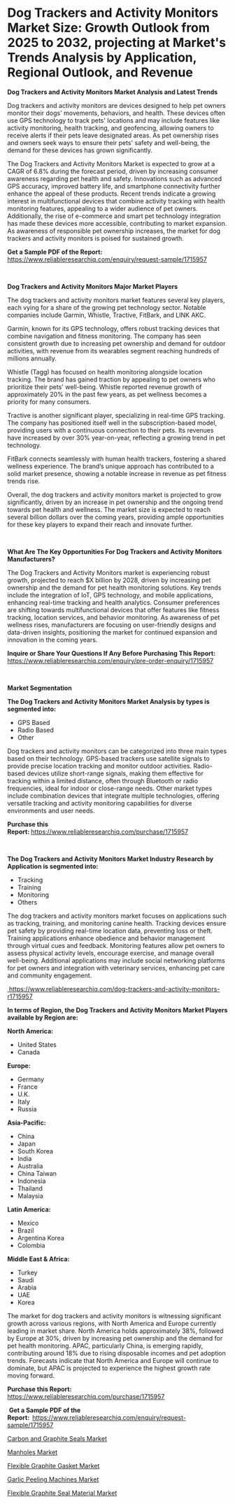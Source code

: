 <p><h1>Dog Trackers and Activity Monitors Market Size: Growth Outlook from 2025 to 2032, projecting at Market's Trends Analysis by Application, Regional Outlook, and Revenue</h1></p><p><strong>Dog Trackers and Activity Monitors Market Analysis and Latest Trends</strong></p>
<p><p>Dog trackers and activity monitors are devices designed to help pet owners monitor their dogs' movements, behaviors, and health. These devices often use GPS technology to track pets' locations and may include features like activity monitoring, health tracking, and geofencing, allowing owners to receive alerts if their pets leave designated areas. As pet ownership rises and owners seek ways to ensure their pets' safety and well-being, the demand for these devices has grown significantly.</p><p>The Dog Trackers and Activity Monitors Market is expected to grow at a CAGR of 6.8% during the forecast period, driven by increasing consumer awareness regarding pet health and safety. Innovations such as advanced GPS accuracy, improved battery life, and smartphone connectivity further enhance the appeal of these products. Recent trends indicate a growing interest in multifunctional devices that combine activity tracking with health monitoring features, appealing to a wider audience of pet owners. Additionally, the rise of e-commerce and smart pet technology integration has made these devices more accessible, contributing to market expansion. As awareness of responsible pet ownership increases, the market for dog trackers and activity monitors is poised for sustained growth.</p></p>
<p><strong>Get a Sample PDF of the Report:&nbsp;</strong> <a href="https://www.reliableresearchiq.com/enquiry/request-sample/1715957?utm_campaign=103&utm_medium=2&utm_source=Github&utm_content=ia&utm_term=28032025&utm_id=dog-trackers-and-activity-monitors">https://www.reliableresearchiq.com/enquiry/request-sample/1715957</a></p>
<p>&nbsp;</p>
<p><strong>Dog Trackers and Activity Monitors Major Market Players</strong></p>
<p><p>The dog trackers and activity monitors market features several key players, each vying for a share of the growing pet technology sector. Notable companies include Garmin, Whistle, Tractive, FitBark, and LINK AKC.</p><p>Garmin, known for its GPS technology, offers robust tracking devices that combine navigation and fitness monitoring. The company has seen consistent growth due to increasing pet ownership and demand for outdoor activities, with revenue from its wearables segment reaching hundreds of millions annually.</p><p>Whistle (Tagg) has focused on health monitoring alongside location tracking. The brand has gained traction by appealing to pet owners who prioritize their pets' well-being. Whistle reported revenue growth of approximately 20% in the past few years, as pet wellness becomes a priority for many consumers.</p><p>Tractive is another significant player, specializing in real-time GPS tracking. The company has positioned itself well in the subscription-based model, providing users with a continuous connection to their pets. Its revenues have increased by over 30% year-on-year, reflecting a growing trend in pet technology.</p><p>FitBark connects seamlessly with human health trackers, fostering a shared wellness experience. The brand’s unique approach has contributed to a solid market presence, showing a notable increase in revenue as pet fitness trends rise.</p><p>Overall, the dog trackers and activity monitors market is projected to grow significantly, driven by an increase in pet ownership and the ongoing trend towards pet health and wellness. The market size is expected to reach several billion dollars over the coming years, providing ample opportunities for these key players to expand their reach and innovate further.</p></p>
<p>&nbsp;</p>
<p><strong>What Are The Key Opportunities For Dog Trackers and Activity Monitors Manufacturers?</strong></p>
<p><p>The Dog Trackers and Activity Monitors market is experiencing robust growth, projected to reach $X billion by 2028, driven by increasing pet ownership and the demand for pet health monitoring solutions. Key trends include the integration of IoT, GPS technology, and mobile applications, enhancing real-time tracking and health analytics. Consumer preferences are shifting towards multifunctional devices that offer features like fitness tracking, location services, and behavior monitoring. As awareness of pet wellness rises, manufacturers are focusing on user-friendly designs and data-driven insights, positioning the market for continued expansion and innovation in the coming years.</p></p>
<p><strong>Inquire or Share Your Questions If Any Before Purchasing This Report:</strong> <a href="https://www.reliableresearchiq.com/enquiry/pre-order-enquiry/1715957?utm_campaign=103&utm_medium=2&utm_source=Github&utm_content=ia&utm_term=28032025&utm_id=dog-trackers-and-activity-monitors">https://www.reliableresearchiq.com/enquiry/pre-order-enquiry/1715957</a></p>
<p>&nbsp;</p>
<p><strong>Market Segmentation</strong></p>
<p><strong>The Dog Trackers and Activity Monitors Market Analysis by types is segmented into:</strong></p>
<p><ul><li>GPS Based</li><li>Radio Based</li><li>Other</li></ul></p>
<p><p>Dog trackers and activity monitors can be categorized into three main types based on their technology. GPS-based trackers use satellite signals to provide precise location tracking and monitor outdoor activities. Radio-based devices utilize short-range signals, making them effective for tracking within a limited distance, often through Bluetooth or radio frequencies, ideal for indoor or close-range needs. Other market types include combination devices that integrate multiple technologies, offering versatile tracking and activity monitoring capabilities for diverse environments and user needs.</p></p>
<p><strong>Purchase this Report:&nbsp;</strong><a href="https://www.reliableresearchiq.com/purchase/1715957?utm_campaign=103&utm_medium=2&utm_source=Github&utm_content=ia&utm_term=28032025&utm_id=dog-trackers-and-activity-monitors">https://www.reliableresearchiq.com/purchase/1715957</a></p>
<p>&nbsp;</p>
<p><strong>The Dog Trackers and Activity Monitors Market Industry Research by Application is segmented into:</strong></p>
<p><ul><li>Tracking</li><li>Training</li><li>Monitoring</li><li>Others</li></ul></p>
<p><p>The dog trackers and activity monitors market focuses on applications such as tracking, training, and monitoring canine health. Tracking devices ensure pet safety by providing real-time location data, preventing loss or theft. Training applications enhance obedience and behavior management through virtual cues and feedback. Monitoring features allow pet owners to assess physical activity levels, encourage exercise, and manage overall well-being. Additional applications may include social networking platforms for pet owners and integration with veterinary services, enhancing pet care and community engagement.</p></p>
<p><a href="https://www.reliableresearchiq.com/dog-trackers-and-activity-monitors-r1715957?utm_campaign=103&utm_medium=2&utm_source=Github&utm_content=ia&utm_term=28032025&utm_id=dog-trackers-and-activity-monitors">&nbsp;https://www.reliableresearchiq.com/dog-trackers-and-activity-monitors-r1715957</a></p>
<p><strong>In terms of Region, the Dog Trackers and Activity Monitors Market Players available by Region are:</strong></p>
<p>
    <p> <strong> North America: </strong>
        <ul>
            <li>United States</li>
            <li>Canada</li>
        </ul>
        </p> 
    <p> <strong> Europe: </strong>
        <ul>
            <li>Germany</li>
            <li>France</li>
            <li>U.K.</li>
            <li>Italy</li>
            <li>Russia</li>
        </ul>
        </p> 
    <p> <strong> Asia-Pacific: </strong>
        <ul>
            <li>China</li>
            <li>Japan</li>
            <li>South Korea</li>
            <li>India</li>
            <li>Australia</li>
            <li>China Taiwan</li>
            <li>Indonesia</li>
            <li>Thailand</li>
            <li>Malaysia</li>
        </ul>
        </p> 
    <p> <strong> Latin America: </strong>
        <ul>
            <li>Mexico</li>
            <li>Brazil</li>
            <li>Argentina Korea</li>
            <li>Colombia</li>
        </ul>
        </p> 
    <p> <strong> Middle East & Africa: </strong>
        <ul>
            <li>Turkey</li>
            <li>Saudi</li>
            <li>Arabia</li>
            <li>UAE</li>
            <li>Korea</li>
        </ul>
    </p>
    </p>
<p><p>The market for dog trackers and activity monitors is witnessing significant growth across various regions, with North America and Europe currently leading in market share. North America holds approximately 38%, followed by Europe at 30%, driven by increasing pet ownership and the demand for pet health monitoring. APAC, particularly China, is emerging rapidly, contributing around 18% due to rising disposable incomes and pet adoption trends. Forecasts indicate that North America and Europe will continue to dominate, but APAC is projected to experience the highest growth rate moving forward.</p></p>
<p><strong>Purchase this Report: </strong><a href="https://www.reliableresearchiq.com/purchase/1715957?utm_campaign=103&utm_medium=2&utm_source=Github&utm_content=ia&utm_term=28032025&utm_id=dog-trackers-and-activity-monitors">https://www.reliableresearchiq.com/purchase/1715957</a></p>
<p>&nbsp;<strong>Get a Sample PDF of the Report:&nbsp;&nbsp;</strong><a href="https://www.reliableresearchiq.com/enquiry/request-sample/1715957?utm_campaign=103&utm_medium=2&utm_source=Github&utm_content=ia&utm_term=28032025&utm_id=dog-trackers-and-activity-monitors">https://www.reliableresearchiq.com/enquiry/request-sample/1715957</a></p>
<p><strong></strong></p>
<p><p><a href="https://github.com/siriocooch4a/Market-Research-Report-List-1/blob/main/carbon-and-graphite-seals-market.md?utm_campaign=103&utm_medium=2&utm_source=Github&utm_content=ia&utm_term=28032025&utm_id=dog-trackers-and-activity-monitors">Carbon and Graphite Seals Market</a></p><p><a href="https://github.com/pllahoithana9/Market-Research-Report-List-1/blob/main/manholes-market.md?utm_campaign=103&utm_medium=2&utm_source=Github&utm_content=ia&utm_term=28032025&utm_id=dog-trackers-and-activity-monitors">Manholes Market</a></p><p><a href="https://github.com/snakewaduddx/Market-Research-Report-List-1/blob/main/flexible-graphite-gasket-market.md?utm_campaign=103&utm_medium=2&utm_source=Github&utm_content=ia&utm_term=28032025&utm_id=dog-trackers-and-activity-monitors">Flexible Graphite Gasket Market</a></p><p><a href="https://github.com/zeyddaddo4/Market-Research-Report-List-1/blob/main/garlic-peeling-machines-market.md?utm_campaign=103&utm_medium=2&utm_source=Github&utm_content=ia&utm_term=28032025&utm_id=dog-trackers-and-activity-monitors">Garlic Peeling Machines Market</a></p><p><a href="https://github.com/sakuniniray98/Market-Research-Report-List-1/blob/main/flexible-graphite-seal-material-market.md?utm_campaign=103&utm_medium=2&utm_source=Github&utm_content=ia&utm_term=28032025&utm_id=dog-trackers-and-activity-monitors">Flexible Graphite Seal Material Market</a></p></p>